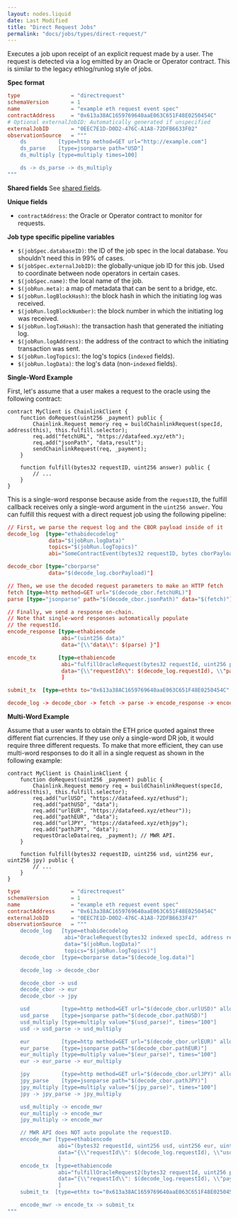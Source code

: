 ```yaml
---
layout: nodes.liquid
date: Last Modified
title: "Direct Request Jobs"
permalink: "docs/jobs/types/direct-request/"
---
```


Executes a job upon receipt of an explicit request made by a user. The request is detected via a log emitted by an Oracle or Operator contract. This is similar to the legacy ethlog/runlog style of jobs.

**Spec format**

```toml
type                = "directrequest"
schemaVersion       = 1
name                = "example eth request event spec"
contractAddress     = "0x613a38AC1659769640aaE063C651F48E0250454C"
# Optional externalJobID: Automatically generated if unspecified
externalJobID       = "0EEC7E1D-D0D2-476C-A1A8-72DFB6633F02"
observationSource   = """
    ds          [type=http method=GET url="http://example.com"]
    ds_parse    [type=jsonparse path="USD"]
    ds_multiply [type=multiply times=100]

    ds -> ds_parse -> ds_multiply
"""
```

**Shared fields**
See [shared fields](/docs/jobs/#shared-fields).

**Unique fields**

- `contractAddress`: the Oracle or Operator contract to monitor for requests.

**Job type specific pipeline variables**

- `$(jobSpec.databaseID)`: the ID of the job spec in the local database. You shouldn't need this in 99% of cases.
- `$(jobSpec.externalJobID)`: the globally-unique job ID for this job. Used to coordinate between node operators in certain cases.
- `$(jobSpec.name)`: the local name of the job.
- `$(jobRun.meta)`: a map of metadata that can be sent to a bridge, etc.
- `$(jobRun.logBlockHash)`: the block hash in which the initiating log was received.
- `$(jobRun.logBlockNumber)`: the block number in which the initiating log was received.
- `$(jobRun.logTxHash)`: the transaction hash that generated the initiating log.
- `$(jobRun.logAddress)`: the address of the contract to which the initiating transaction was sent.
- `$(jobRun.logTopics)`: the log's topics (`indexed` fields).
- `$(jobRun.logData)`: the log's data (non-`indexed` fields).

**Single-Word Example**

First, let's assume that a user makes a request to the oracle using the following contract:

```sol
contract MyClient is ChainlinkClient {
    function doRequest(uint256 _payment) public {
        Chainlink.Request memory req = buildChainlinkRequest(specId, address(this), this.fulfill.selector);
        req.add("fetchURL", "https://datafeed.xyz/eth");
        req.add("jsonPath", "data,result");
        sendChainlinkRequest(req, _payment);
    }

    function fulfill(bytes32 requestID, uint256 answer) public {
        // ...
    }
}
```

This is a single-word response because aside from the `requestID`, the fulfill callback receives only a single-word argument in the `uint256 answer`. You can fulfill this request with a direct request job using the following pipeline:

```toml
// First, we parse the request log and the CBOR payload inside of it
decode_log  [type="ethabidecodelog"
             data="$(jobRun.logData)"
             topics="$(jobRun.logTopics)"
             abi="SomeContractEvent(bytes32 requestID, bytes cborPayload)"]

decode_cbor [type="cborparse"
             data="$(decode_log.cborPayload)"]

// Then, we use the decoded request parameters to make an HTTP fetch
fetch [type=http method=GET url="$(decode_cbor.fetchURL)"]
parse [type="jsonparse" path="$(decode_cbor.jsonPath)" data="$(fetch)"]

// Finally, we send a response on-chain.
// Note that single-word responses automatically populate
// the requestId.
encode_response [type=ethabiencode
                 abi="(uint256 data)"
                 data="{\\"data\\": $(parse) }"]

encode_tx       [type=ethabiencode
                 abi="fulfillOracleRequest(bytes32 requestId, uint256 payment, address callbackAddress, bytes4 callbackFunctionId, uint256 expiration, bytes32 data)"
                 data="{\\"requestId\\": $(decode_log.requestId), \\"payment\\": $(decode_log.payment), \\"callbackAddress\\": $(decode_log.callbackAddr), \\"callbackFunctionId\\": $(decode_log.callbackFunctionId), \\"expiration\\": $(decode_log.cancelExpiration), \\"data\\": $(encode_mwr)}"
                 ]

submit_tx  [type=ethtx to="0x613a38AC1659769640aaE063C651F48E0250454C" data="$(encode_tx)"]

decode_log -> decode_cbor -> fetch -> parse -> encode_response -> encode_tx -> submit_tx
```

**Multi-Word Example**

Assume that a user wants to obtain the ETH price quoted against three different fiat currencies. If they use only a single-word DR job, it would require three different requests. To make that more efficient, they can use multi-word responses to do it all in a single request as shown in the following example:

```sol
contract MyClient is ChainlinkClient {
    function doRequest(uint256 _payment) public {
        Chainlink.Request memory req = buildChainlinkRequest(specId, address(this), this.fulfill.selector);
        req.add("urlUSD", "https://datafeed.xyz/ethusd");
        req.add("pathUSD", "data");
        req.add("urlEUR", "https://datafeed.xyz/etheur"));
        req.add("pathEUR", "data");
        req.add("urlJPY", "https://datafeed.xyz/ethjpy");
        req.add("pathJPY", "data");
        requestOracleData(req, _payment); // MWR API.
    }

    function fulfill(bytes32 requestID, uint256 usd, uint256 eur, uint256 jpy) public {
        // ...
    }
}
```

```toml
type                = "directrequest"
schemaVersion       = 1
name                = "example eth request event spec"
contractAddress     = "0x613a38AC1659769640aaE063C651F48E0250454C"
externalJobID       = "0EEC7E1D-D0D2-476C-A1A8-72DFB6633F47"
observationSource   = """
    decode_log   [type=ethabidecodelog
                  abi="OracleRequest(bytes32 indexed specId, address requester, bytes32 requestId, uint256 payment, address callbackAddr, bytes4 callbackFunctionId, uint256 cancelExpiration, uint256 dataVersion, bytes data)"
                  data="$(jobRun.logData)"
                  topics="$(jobRun.logTopics)"]
    decode_cbor  [type=cborparse data="$(decode_log.data)"]

    decode_log -> decode_cbor

    decode_cbor -> usd
    decode_cbor -> eur
    decode_cbor -> jpy

    usd          [type=http method=GET url="$(decode_cbor.urlUSD)" allowunrestrictednetworkaccess="true"]
    usd_parse    [type=jsonparse path="$(decode_cbor.pathUSD)"]
    usd_multiply [type=multiply value="$(usd_parse)", times="100"]
    usd -> usd_parse -> usd_multiply

    eur          [type=http method=GET url="$(decode_cbor.urlEUR)" allowunrestrictednetworkaccess="true"]
    eur_parse    [type=jsonparse path="$(decode_cbor.pathEUR)"]
    eur_multiply [type=multiply value="$(eur_parse)", times="100"]
    eur -> eur_parse -> eur_multiply

    jpy          [type=http method=GET url="$(decode_cbor.urlJPY)" allowunrestrictednetworkaccess="true"]
    jpy_parse    [type=jsonparse path="$(decode_cbor.pathJPY)"]
    jpy_multiply [type=multiply value="$(jpy_parse)", times="100"]
    jpy -> jpy_parse -> jpy_multiply

    usd_multiply -> encode_mwr
    eur_multiply -> encode_mwr
    jpy_multiply -> encode_mwr

    // MWR API does NOT auto populate the requestID.
    encode_mwr [type=ethabiencode
                abi="(bytes32 requestId, uint256 usd, uint256 eur, uint256 jpy)"
                data="{\\"requestId\\": $(decode_log.requestId), \\"usd\\": $(usd_multiply), \\"eur\\": $(eur_multiply), \\"jpy\\": $(jpy_multiply)}"
                ]
    encode_tx  [type=ethabiencode
                abi="fulfillOracleRequest2(bytes32 requestId, uint256 payment, address callbackAddress, bytes4 callbackFunctionId, uint256 expiration, bytes calldata data)"
                data="{\\"requestId\\": $(decode_log.requestId), \\"payment\\":   $(decode_log.payment), \\"callbackAddress\\": $(decode_log.callbackAddr), \\"callbackFunctionId\\": $(decode_log.callbackFunctionId), \\"expiration\\": $(decode_log.cancelExpiration), \\"data\\": $(encode_mwr)}"
                ]
    submit_tx  [type=ethtx to="0x613a38AC1659769640aaE063C651F48E0250454C" data="$(encode_tx)" minConfirmations="2"]

    encode_mwr -> encode_tx -> submit_tx
"""
```
